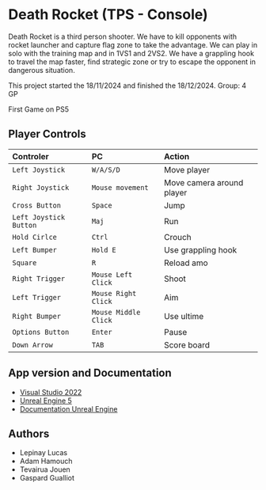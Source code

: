 # Death Rocket (TPS - Console)

Death Rocket is a third person shooter. We have to kill opponents with rocket launcher and capture flag zone to take the advantage. We can play in solo with the training map and in 1VS1 and 2VS2. We have a grappling hook to travel the map faster, find strategic zone or try to escape the opponent in dangerous situation.

This project started the 18/11/2024 and finished the 18/12/2024.
Group: 4 GP 

First Game on PS5

## Player Controls


| Controler | PC | Action |
| :-------- | :------- | :------- |
| `Left Joystick` | `W/A/S/D` | Move player |
| `Right Joystick` | `Mouse movement` | Move camera around player |
| `Cross Button` | `Space` | Jump |
| `Left Joystick Button` | `Maj` | Run |
| `Hold Cirlce` | `Ctrl` | Crouch |
| `Left Bumper` | `Hold E` | Use grappling hook |
| `Square` | `R` | Reload amo |
| `Right Trigger` | `Mouse Left Click` | Shoot |
| `Left Trigger` | `Mouse Right Click` | Aim |
| `Right Bumper` | `Mouse Middle Click` | Use ultime |
| `Options Button` | `Enter` | Pause |
| `Down Arrow` | `TAB` | Score board |

## App version and Documentation
- [Visual Studio 2022](https://visualstudio.microsoft.com/fr/)
- [Unreal Engine 5](https://www.unrealengine.com/fr)
- [Documentation Unreal Engine](https://dev.epicgames.com/documentation/fr-fr/unreal-engine/unreal-engine-5-5-documentation)

## Authors

- Lepinay Lucas
- Adam Hamouch
- Tevairua Jouen
- Gaspard Gualliot
